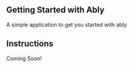 ## Getting Started with Ably
A simple application to get you started with ably

## Instructions
Coming Soon!